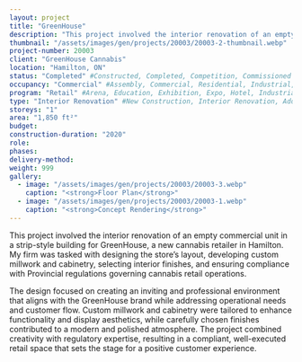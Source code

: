 ```yaml
---
layout: project 
title: "GreenHouse"
description: "This project involved the interior renovation of an empty commercial unit in a strip-style building for GreenHouse, a new cannabis retailer in Hamilton. My firm was tasked with designing the store’s layout, developing custom millwork and cabinetry, selecting interior finishes, and ensuring compliance with Provincial regulations governing cannabis retail operations."
thumbnail: "/assets/images/gen/projects/20003/20003-2-thumbnail.webp"
project-number: 20003
client: "GreenHouse Cannabis"
location: "Hamilton, ON"
status: "Completed" #Constructed, Completed, Competition, Commissioned Study, Design Development, Under Construction, Demolished, Study
occupancy: "Commercial" #Assembly, Commercial, Residential, Industrial, Institutional   
program: "Retail" #Arena, Education, Exhibition, Expo, Hotel, Industrial, Industry, Infrastructure, Landscape, Leisure, Library, Masterplan, Mixed Use, Museum/Gallery, Office, Parking, Pavillion, Publicspace, Religion, Research, Residential, Restaurant/Bar, Retail, Scenography, Services, Theatre
type: "Interior Renovation" #New Construction, Interior Renovation, Addition, Adaptive Reuse
storeys: "1"
area: "1,850 ft²"
budget: 
construction-duration: "2020"
role: 
phases: 
delivery-method: 
weight: 999
gallery:
  - image: "/assets/images/gen/projects/20003/20003-3.webp"
    caption: "<strong>Floor Plan</strong>"
  - image: "/assets/images/gen/projects/20003/20003-1.webp"
    caption: "<strong>Concept Rendering</strong>"
---
```

This project involved the interior renovation of an empty commercial unit in a strip-style building for GreenHouse, a new cannabis retailer in Hamilton. My firm was tasked with designing the store’s layout, developing custom millwork and cabinetry, selecting interior finishes, and ensuring compliance with Provincial regulations governing cannabis retail operations.

The design focused on creating an inviting and professional environment that aligns with the GreenHouse brand while addressing operational needs and customer flow. Custom millwork and cabinetry were tailored to enhance functionality and display aesthetics, while carefully chosen finishes contributed to a modern and polished atmosphere. The project combined creativity with regulatory expertise, resulting in a compliant, well-executed retail space that sets the stage for a positive customer experience.